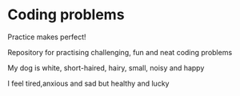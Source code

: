 # Coding problems
Practice makes perfect! 

Repository for practising challenging, fun and neat coding problems

My dog is white, short-haired, hairy, small, noisy and happy

I feel tired,anxious and sad but healthy and lucky
